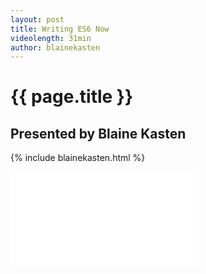 ```yaml
---
layout: post
title: Writing ES6 Now
videolength: 31min
author: blainekasten
---
```


# {{ page.title }}

## Presented by Blaine Kasten

{% include blainekasten.html %}

<div class="fluid-width-video-wrapper"><iframe src="//www.youtube.com/embed/DnLfboeUKT4" frameborder="0" allowfullscreen></iframe></div>
